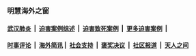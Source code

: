 
### 明慧海外之窗

####  [武汉肺炎](indexes/365.md?t=06050201) &nbsp;|&nbsp;  [迫害案例综述](indexes/328.md?t=06050201) &nbsp;|&nbsp; [迫害致死案例](indexes/277.md?t=06050201)  &nbsp;|&nbsp; [更多迫害案例](indexes/81.md?t=06050201)  &nbsp;|&nbsp; 
####  [时事评论](indexes/19.md?t=06050201) &nbsp;|&nbsp; [海外简讯](indexes/245.md?t=06050201)&nbsp;|&nbsp;  [社会支持](indexes/140.md?t=06050201) &nbsp;|&nbsp; [褒奖决议](indexes/282.md?t=06050201) &nbsp;|&nbsp; [社区报道](indexes/91.md?t=06050201)  &nbsp;|&nbsp; [天人之间](indexes/78.md?t=06050201) 

